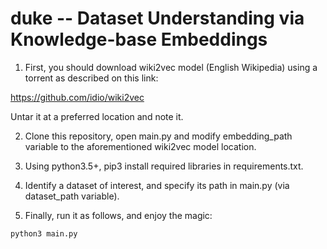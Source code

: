 # duke -- Dataset Understanding via Knowledge-base Embeddings

1. First, you should download wiki2vec model (English Wikipedia) using a torrent as described on this link:

https://github.com/idio/wiki2vec

Untar it at a preferred location and note it. 

2. Clone this repository, open main.py and modify embedding_path variable to the aforementioned wiki2vec model location.

3. Using python3.5+, pip3 install required libraries in requirements.txt.

4. Identify a dataset of interest, and specify its path in main.py (via dataset_path variable).

5. Finally, run it as follows, and enjoy the magic:

```bash
python3 main.py
```

